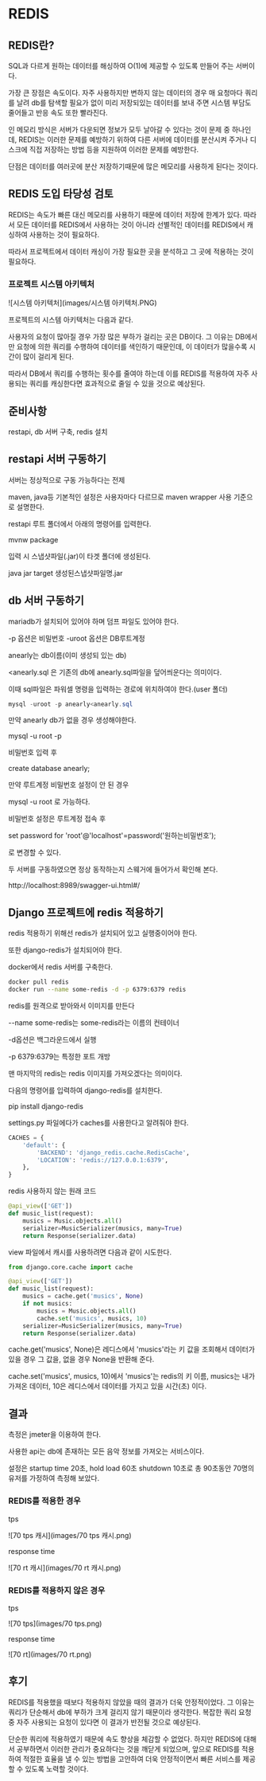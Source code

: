 # REDIS

## REDIS란?

SQL과 다르게 원하는 데이터를 해싱하여 O(1)에 제공할 수 있도록 만들어 주는 서버이다.

가장 큰 장점은 속도이다. 자주 사용하지만 변하지 않는 데이터의 경우 매 요청마다 쿼리를 날려 db를 탐색할 필요가 없이 미리 저장되있는 데이터를 보내 주면 시스템 부담도 줄어들고 반응 속도 또한 빨라진다.

인 메모리 방식은 서버가 다운되면 정보가 모두 날아갈 수 있다는 것이 문제 중 하나인데, REDIS는 이러한 문제를 예방하기 위하여 다른 서버에 데이터를 분산시켜 주거나 디스크에 직접 저장하는 방법 등을 지원하여 이러한 문제를 예방한다.



단점은 데이터를 여러곳에 분산 저장하기때문에 많은 메모리를 사용하게 된다는 것이다.



## REDIS 도입 타당성 검토

REDIS는 속도가 빠른 대신 메모리를 사용하기 때문에 데이터 저장에 한계가 있다. 따라서 모든 데이터를 REDIS에서 사용하는 것이 아니라 선별적인 데이터를 REDIS에서 캐싱하여 사용하는 것이 필요하다.

따라서 프로젝트에서 데이터 캐싱이 가장 필요한 곳을 분석하고 그 곳에 적용하는 것이 필요하다.

### 프로젝트 시스템 아키텍처

![시스템 아키텍처](images/시스템 아키텍처.PNG)

프로젝트의 시스템 아키텍처는 다음과 같다.

사용자의 요청이 많아질 경우 가장 많은 부하가 걸리는 곳은 DB이다. 그 이유는 DB에서만 요청에 의한 쿼리를 수행하여 데이터를 색인하기 때문인데, 이 데이터가 많을수록 시간이 많이 걸리게 된다.

따라서 DB에서 쿼리를 수행하는 횟수를 줄여야 하는데 이를 REDIS를 적용하여 자주 사용되는 쿼리를 캐싱한다면 효과적으로 줄일 수 있을 것으로 예상된다.



## 준비사항

restapi, db 서버 구축, redis 설치



## restapi 서버 구동하기

서버는 정상적으로 구동 가능하다는 전제

maven, java등 기본적인 설정은 사용자마다 다르므로 maven wrapper 사용 기준으로 설명한다.

restapi 루트 폴더에서 아래의 명령어를 입력한다.

mvnw package

입력 시 스냅샷파일(.jar)이 타겟 폴더에 생성된다.

java jar target 생성된스냅샷파일명.jar



## db 서버 구동하기

mariadb가 설치되어 있어야 하며 덤프 파일도 있어야 한다.



-p 옵션은 비밀번호 -uroot 옵션은 DB루트계정

anearly는 db이름(이미 생성되 있는 db)

<anearly.sql 은 기존의 db에 anearly.sql파일을 덮어씌운다는 의미이다.

이때 sql파일은 파워셀 명령을 입력하는 경로에 위치하여야 한다.(user 폴더)

```powershell
mysql -uroot -p anearly<anearly.sql
```

만약 anearly db가 없을 경우 생성해야한다.

mysql -u root -p

비밀번호 입력 후

create database anearly;



만약 루트계정 비밀번호 설정이 안 된 경우

mysql -u root 로 가능하다.

비밀번호 설정은 루트계정 접속 후

set password for 'root'@'localhost'=password('원하는비밀번호');

로 변경할 수 있다.



두 서버를 구동하였으면 정상 동작하는지 스웨거에 들어가서 확인해 본다.

http://localhost:8989/swagger-ui.html#/



## Django 프로젝트에 redis 적용하기

redis 적용하기 위해선 redis가 설치되어 있고 실행중이어야 한다.

또한 django-redis가 설치되어야 한다.



docker에서 redis 서버를 구축한다.

```bash
docker pull redis
docker run --name some-redis -d -p 6379:6379 redis
```

redis를 원격으로 받아와서 이미지를 만든다

--name some-redis는 some-redis라는 이름의  컨테이너

-d옵션은 백그라운드에서 실행

-p 6379:6379는 특정한 포트 개방

맨 마지막의 redis는 redis 이미지를 가져오겠다는 의미이다.



다음의 명령어를 입력하여 django-redis를 설치한다.

pip install django-redis

settings.py 파일에다가 caches를 사용한다고 알려줘야 한다.

```python
CACHES = {
    'default': {
        'BACKEND': 'django_redis.cache.RedisCache',
        'LOCATION': 'redis://127.0.0.1:6379',
    },
}
```



redis 사용하지 않는 원래 코드

```python
@api_view(['GET'])
def music_list(request):
    musics = Music.objects.all()
    serializer=MusicSerializer(musics, many=True)
    return Response(serializer.data)
```



view 파일에서 캐시를 사용하려면 다음과 같이 시도한다.

```python
from django.core.cache import cache

@api_view(['GET'])
def music_list(request):
    musics = cache.get('musics', None)
    if not musics:
        musics = Music.objects.all()
        cache.set('musics', musics, 10)
    serializer=MusicSerializer(musics, many=True)
    return Response(serializer.data)
```



cache.get('musics', None)은 레디스에서 'musics'라는 키 값을 조회해서 데이터가 있을 경우 그 값을, 없을 경우 None을 반환해 준다.

cache.set('musics', musics, 10)에서 'musics'는 redis의 키 이름, musics는 내가 가져온 데이터, 10은 레디스에서 데이터를 가지고 있을 시간(초) 이다.



## 결과

측정은 jmeter을 이용하여 한다.

사용한 api는 db에 존재하는 모든 음악 정보를 가져오는 서비스이다.



설정은 startup time 20초, hold load 60초 shutdown 10초로 총 90초동안 70명의 유저를 가정하여 측정해 보았다.



### REDIS를 적용한 경우

tps

![70 tps 캐시](images/70 tps 캐시.png)

response time

![70 rt 캐시](images/70 rt 캐시.png)





### REDIS를 적용하지 않은 경우

tps

![70 tps](images/70 tps.png)

response time

![70 rt](images/70 rt.png)



## 후기

REDIS를 적용했을 때보다 적용하지 않았을 때의 결과가 더욱 안정적이었다. 그 이유는 쿼리가 단순해서 db에 부하가 크게 걸리지 않기 때문이라 생각한다. 복잡한 쿼리 요청 중 자주 사용되는 요청이 있다면 이 결과가 반전될 것으로 예상된다.

단순한 쿼리에 적용하였기 때문에 속도 향상을 체감할 수 없었다. 하지만 REDIS에 대해서 공부하면서 이러한 관리가 중요하다는 것을 깨닫게 되었으며, 앞으로 REDIS를 적용하여 적절한 효율을 낼 수 있는 방법을 고안하여 더욱 안정적이면서 빠른 서비스를 제공할 수 있도록 노력할 것이다.